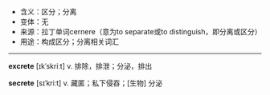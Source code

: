 - <span class="definition">含义：区分；分离</span>
- <span class="definition">变体：无</span>
- <span class="definition">来源：拉丁单词cernere（意为to separate或to distinguish，即分离或区分）</span>
- <span class="definition">用途：构成区分；分离相关词汇</span>

---

<span class="vocabulary">**excrete**</span> [ɪkˈskriːt] v. 排除，排泄；分泌，排出

<span class="vocabulary">**secrete**</span> [sɪˈkriːt] v. 藏匿；私下侵吞；[生物] 分泌
